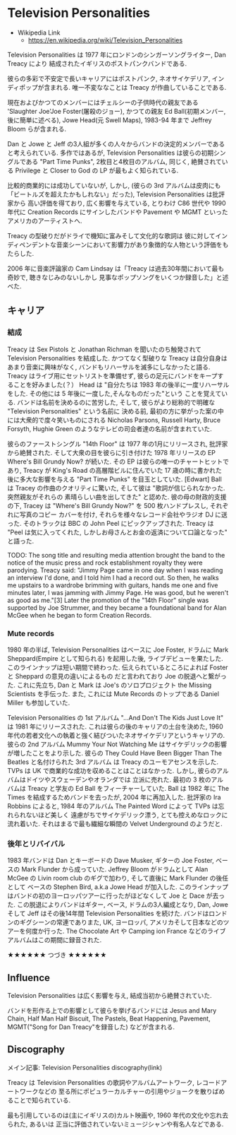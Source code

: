 # Television Personalities
* Wikipedia Link
    * https://en.wikipedia.org/wiki/Television_Personalities

Television Personalities は 1977 年にロンドンのシンガーソングライター, Dan Treacy により
結成されたイギリスのポストパンクバンドである.

彼らの多彩で不安定で長いキャリアにはポストパンク, ネオサイケデリア, インディポップが含まれる.
唯一不変ななことは Treacy が作曲していることである.

現在およびかつてのメンバーにはチェルシーの子供時代の親友である 'Slaughter Joe'Joe Foster(屠殺のジョー),
かつての親友 Ed Ball(初期メンバー, 後に簡単に述べる), Jowe Head(元 Swell Maps), 1983-94 年まで Jeffrey Bloom
らが含まれる.

Dan と Jowe と Jeff の3人組が多くの人々からバンドの決定的メンバーであると考えられている.
多作ではあるが, Television Personalities は彼らの初期シングルである "Part Time Punks", 2枚目と4枚目のアルバム,
同じく, 絶賛されている Privilege と Closer to God の LP が最もよく知られている.

比較的商業的には成功していないが, しかし,
(彼らの 3rd アルバムは皮肉にも「ビートルズを超えたかもしれない」だった), Television Personalities は批評家から
高い評価を得ており, 広く影響を与えている, とりわけ C86 世代や 1990 年代に Creation Records にサインしたバンドや
Pavement や  MGMT といったアメリカのアーティストへ.

Treacy の型破りだがドライで機知に富みそして文化的な歌詞は
彼に対してインディペンデントな音楽シーンにおいて影響力があり象徴的な人物という評価をもたらした.

2006 年に音楽評論家の Cam Lindsay は「Treacy は過去30年間において最も奇妙で, 聴きなじみのないしかし
見事なポップソングをいくつか録音した」と述べた.

## キャリア
### 結成
Treacy は Sex Pistols と Jonathan Richman を聞いたのち触発されて Television Personalities を結成した.
かつてなく型破りな Treacy は自分自身はあまり音楽に興味がなく, バンドもリハーサルを滅多にしなかったと語る.
Treacy はライブ用にセットリストを準備せず, 彼らの足元にバンドをキープすることを好みました(？）
Head は "自分たちは 1983 年の後半に一度リハーサルをした. その他には 5 年後に一度した,そんなものだった"という
ことを覚えている.
バンドは名前を決めるのに苦労した, そして, 彼らがより総称的で明確な "Television Personalities" という名前に
決める前, 最初の方に挙がった案の中には大衆的で度々笑いものにされる
Nicholas Parsons, Russell Harty, Bruce Forsyth, Hughie Green のようなテレビの司会者達の名前が含まれていた.

彼らのファーストシングル "14th Floor" は 1977 年の1月にリリースされ, 批評家から絶賛された.
そして大衆の目を彼らに引き付けた 1978 年リリースの EP Where's Bill Grundy Now? が続いた.
その EP は彼らの唯一のチャートヒットであり, Treacy が King's Road の高層階ビルに住んでいた 17 歳の時に書かれた
後に多大な影響を与える "Part Time Punks" を目玉としていた.
[Edwart] Ball は Tracey の作曲のクオリティに驚いた, そして彼は "歌詞が信じられなかった. 突然親友がそれらの
素晴らしい曲を出してきた" と認めた.
彼の母の財政的支援の下, Tracey は "Where's Bill Grundy Now?" を 500 枚ハンドプレスし, それぞれに写真のコピー
カバーを付け, それらを様々なレコード会社やラジオ DJ に送った.
そのトラックは BBC の John Peel にピックアップされた.
Treacy は "Peel は気に入ってくれた, しかしお母さんとお金の返済について口論となった" と語った.

TODO:
The song title and resulting media attention brought the band to the notice of
the music press and rock establishment royalty they were parodying.
Treacy said: "Jimmy Page came in one day when I was reading an interview I'd done,
and I told him I had a record out. So then, he walks me upstairs to a wardrobe brimming with guitars,
hands me one and five minutes later,
I was jamming with Jimmy Page. He was good,
but he weren't as good as me."[3] Later the promotion of the "14th Floor" single was supported
by Joe Strummer, and they became a foundational band for Alan McGee when he began to form Creation Records.


### Mute records

1980 年の半ば, Television Personalities はベースに Joe Foster, ドラムに Mark Sheppard(Empire として知られる)
を起用した後, ライブデビューを果たした.
このラインナップは短い期間で終わった. 伝えられているところによれば Foster と Sheppard の意見の違いによるもの
だと言われており Joe の脱退へと繋がった.
これに先立ち, Dan と Mark は Joe's のソロプロジェクト the Missing Scientists を手伝った. また, これには
Mute Records のトップである Daniel Miller も参加していた.

Television Personalities の 1st アルバム "...And Don't The Kids Just Love It" は 1981 年にリリースされた.
これは彼らの後のキャリアの土台を決めた, 1960 年代の若者文化への執着と強く結びついたネオサイケデリアというキャリアの.
彼らの 2nd アルバム Mummy Your Not Watching Me はサイケデリックの影響が増したことをより示した.
彼らの They Could Have Been Bigger Than The Beatles と名付けられた 3rd アルバム  は Treacy のユーモアセンスを示した.
TVPs は UK で商業的な成功を収めることはことはなかった. しかし, 彼らのアルバムはドイツやスウェーデンやオランダでは
立派に売れた. 最初の 3 枚のアルバムは Treacy と学友の Ed Ball をフィーチャーしていた. Ball は 1982 年に
The Times を結成するためバンドを去ったが, 2004 年に再加入した.
批評家の Ira Robbins によると, 1984 年のアルバム The Painted Word によって TVPs は忘れられないほど美しく
遠慮がちでサイケデリック漂う, とても控えめなロックに流れ着いた. それはまるで最も繊細な瞬間の
Velvet Underground のようだと.


### 後年とリバイバル

1983 年バンドは Dan とキーボードの Dave Musker, ギターの Joe Foster, ベースの Mark Flunder から成っていた.
Jeffrey Bloom がドラムとして Alan McGee の Livin room club のギグで加わり, そして直後に Mark Flunder の後任として
ベースの Stephen Bird, a.k.a Jowe Head が加入した.
このラインナップはバンドの初のヨーロッパツアーに行ったがほどなくして Joe と Dace が去った.
この脱退によりバンドはギター, ベース, ドラムの3人編成となり, Dan, Jowe そして Jeff はその後14年間
Television Personalities を続けた.
バンドはロンドンのギグシーンの常連でありまた, UK, ヨーロッパ, アメリカそして日本などのツアーを何度か行った.
The Chocolate Art や Camping ion France などのライブアルバムはこの期間に録音された.

★★★★★★
つづき
★★★★★★

## Influence
Television Personalities は広く影響を与え, 結成当初から絶賛されていた.

バンドを形作る上での影響として彼らを挙げるバンドには Jesus and Mary Chain,
Half Man Half Biscuit, The Pastels, Beat Happening, Pavement, MGMT("Song for Dan Treacy"を録音した)
などが含まれる.

## Discography
メイン記事: Television Personalities discography(link)

Treacy は Television Personalities の歌詞やアルバムアートワーク, レコードアートワークなどの
至る所にポピュラーカルチャーの引用やジョークを散りばめることで知られている.

最も引用しているのは(主にイギリスの)カルト映画や, 1960 年代の文化や忘れ去られた, あるいは
正当に評価されていないミュージシャンや有名人などである.
